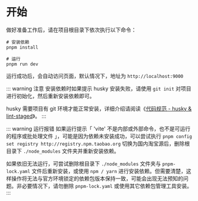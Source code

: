 # 开始

做好准备工作后，请在项目根目录下依次执行以下命令：

```bash:no-line-numbers
# 安装依赖
pnpm install

# 运行
pnpm run dev
```

运行成功后，会自动访问页面，默认情况下，地址为 `http://localhost:9000`

::: warning 注意
安装依赖时如果提示 husky 安装失败，请使用 `git init` 对项目进行初始化，然后重新安装依赖即可。

husky 需要项目有 git 环境才能正常安装，详细介绍请阅读《[代码规范 - husky & lint-staged](coding-standard.md#husky-lint-staged)》。
:::

::: warning 运行报错
如果运行提示「 'vite' 不是内部或外部命令，也不是可运行的程序或批处理文件 」，可能是因为依赖未安装成功，可以尝试执行 `pnpm config set registry http://registry.npm.taobao.org` 切换为国内淘宝源后，删除根目录下 `./node_modules` 文件夹并重新安装依赖。

如果依旧无法运行，可尝试删除根目录下 `./node_modules` 文件夹与 `pnpm-lock.yaml` 文件后重新安装，或使用 `npm / yarn` 进行安装依赖。但需要清楚，这样操作将无法与官方环境锁定的依赖包版本保持一致，可能会出现无法预知的问题。非必要情况下，请勿删除 `pnpm-lock.yaml` 或使用其它依赖包管理工具安装。
:::